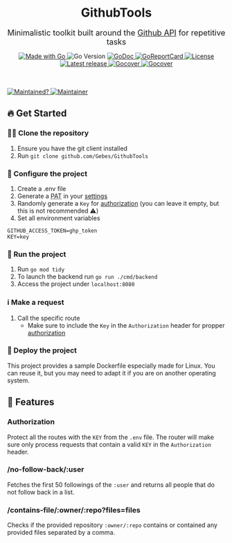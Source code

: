 <h1 align="center">GithubTools</h1>
<p align="center">
<font size="4px">
Minimalistic toolkit built around the <a href="https://docs.github.com/en/rest">Github API</a> for repetitive tasks
</font>
</p>
<p align="center">

<a href="http://golang.org">
    <img src="https://img.shields.io/badge/Made%20with-Go-1f425f.svg" alt="Made with Go">
</a>
<img src="https://img.shields.io/github/go-mod/go-version/Gebes/GithubTools.svg" alt="Go Version">
<a href="https://pkg.go.dev/github.com/Gebes/GithubTools">
    <img src="https://img.shields.io/badge/godoc-reference-blue.svg" alt="GoDoc">
</a>
<a href="https://goreportcard.com/report/github.com/Gebes/GithubTools">
    <img src="https://goreportcard.com/badge/github.com/Gebes/GithubTools" alt="GoReportCard">
</a>
<a href="https://github.com/Gebes/GithubTools/blob/master/LICENSE">
    <img src="https://img.shields.io/github/license/Gebes/GithubTools.svg" alt="License">
</a>
<a href="https://GitHub.com/Gebes/GithubTools/releases/">
    <img src="https://img.shields.io/github/release/Gebes/GithubTools" alt="Latest release">
</a>
<a href="https://gocover.io/github.com/Gebes/GithubTools">
    <img src="https://gocover.io/_badge/github.com/Gebes/GithubTools" alt="Gocover">
</a>
<a href="https://www.codefactor.io/repository/github/Gebes/GithubTools">
    <img src="https://www.codefactor.io/repository/github/Gebes/GithubTools/badge" alt="Gocover">
</a>

<br><br>
<a href="https://gitHub.com/Gebes/GithubTools/graphs/commit-activity">
<img src="https://img.shields.io/badge/Maintained%3F-yes-green.svg" alt="Maintained?">
</a>
<a href="https://github.com/Gebes">
<img src="https://img.shields.io/badge/Maintainer-Gebes-blue" alt="Maintainer">
</a>
</p>



## 🔥 Get Started

### 👩‍🔬 Clone the repository
1. Ensure you have the git client installed 
2. Run `git clone github.com/Gebes/GithubTools`

### 🔨 Configure the project
1. Create a .env file 
2. Generate a <abbr title="Personal Access Token">PAT</abbr> in your [settings](https://github.com/settings/tokens)
3. Randomly generate a `Key` for [authorization](#authorization) (you can leave it empty, but this is not recommended ⚠️)
4. Set all environment variables
```dotenv
GITHUB_ACCESS_TOKEN=ghp_token
KEY=key
```

### 🛫 Run the project
1. Run `go mod tidy`
2. To launch the backend run `go run ./cmd/backend`
3. Access the project under `localhost:8080`

### ℹ️ Make a request
1. Call the specific route
   * Make sure to include the `Key` in the `Authorization` header for propper [authorization](#authorization)


### 🐳 Deploy the project
This project provides a sample Dockerfile especially made for Linux. You can reuse it, but you may need to adapt it if you are on another operating system.

## 📱 Features

### Authorization
Protect all the routes with the `KEY` from the `.env` file. The router will make sure only process requests that contain a valid `KEY` in the `Authorization` header.

### /no-follow-back/:user
Fetches the first 50 followings of the `:user` and returns all people that do not follow back in a list.

### /contains-file/:owner/:repo?files=files
Checks if the provided repository `:owner/:repo` contains or contained any provided files separated by a comma.

